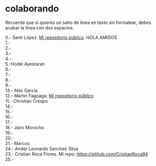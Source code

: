 # colaborando

Recuerda que si quieres un salto de linea en texto sin formatear, debes acabar la línea con dos espacios.  


0.-  Santi López: [Mi repositorio público](https://github.com/srlopez/).  HOLA AMIGOS  
1.-  
2.-  
3.-  
4.-  
5.-Hodei Ayestaran   
6.-  
7.-  
8.-  
9.-  
13.-  Alex Garcia     
12.- Martin Fagoaga: [Mi repositorio público](https://github.com/martinfgar/)  
11.-  Christian Crespo  
14.-  
15.-  
16.-  
17.-  
18.-  Jairo Morocho  
19.-  
20.-  
21.-  Marcos      
24.-  Ander Leonardo Sanchez Silva  
23.-  Cristian Roca Flores. Mi repo: https://github.com/CristianRoca94  
25.-  

